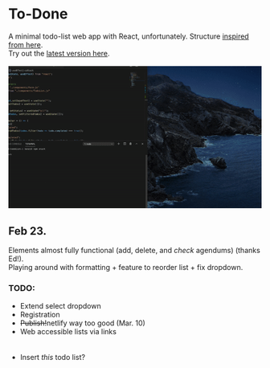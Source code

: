 # To-Done
A minimal todo-list web app with React, unfortunately. Structure [inspired from here](https://www.youtube.com/watch?v=pCA4qpQDZD8).<br>
Try out the [latest version here](https://todolist-one1.netlify.app).
<br><br>
![Demo of web app.](./demo1.gif)

## Feb 23.

Elements almost fully functional (add, delete, and <i>check</i> agendums) (thanks Ed!).<br>
Playing around with formatting + feature to reorder list + fix dropdown.
<br>
### TODO:
<ul>
  <li>Extend select dropdown</li>
  <li>Registration</li>
  <li><s>Publish!</s>netlify way too good (Mar. 10)</li>
  <li>Web accessible lists via links</li>
  <br><br>
  <li>Insert <i>this</i> todo list?</li>
</ul>


